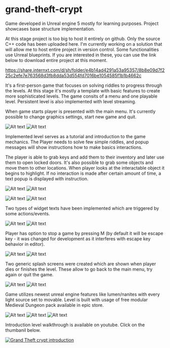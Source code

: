 # grand-theft-crypt
Game developed in Unreal engine 5 mostly for learning purposes. Project showcases base structure implementation.

At this stage project is too big to host it entirely on github. Only the source C++ code has been uploaded here. I'm currently working on a solution that will allow me to host entire project in version control. Some functionalities use Unreal blueprints. If you are interested in these, you can use the link below to download entire project at this moment.

https://share.internxt.com/d/sh/folder/e4b14ad4291a53a95357/8b8e09d7f225c2efe7e763568d3fb8dda53d554fd7016be1054585f1b1b4662c

It's a first-person game that focuses on solving riddles to progress through the levels. At this stage it's mostly a template with basic features to create more sophisticated levels. The game consits of a menu and one playable level. Persistent level is also implemented with level streaming. 

When game starts player is presented with the main menu. It's currently possible to change graphics settings, start new game and quit.

![Alt text](/screenshots/1_menu.jpg?raw=true "Menu")
![Alt text](/screenshots/1_menu_graphic_settings.jpg?raw=true "Menu")

Implemented level serves as a tutorial and introduction to the game mechanics. The Player needs to solve few simple riddles, and popup messages will show instructions how to make basics interactions.

The player is able to grab keys and add them to their inventory and later use them to open locked doors. It's also possible to grab some objects and move them to other locations. When player looks at the interactable object it begins to highlight. If no interaction is made after certain amount of time, a text popup is displayed with instruction.

![Alt text](/screenshots/2_item_interaction.jpg?raw=true "Key to grab")
![Alt text](/screenshots/3_key_grab.jpg?raw=true "Key grabbed")

![Alt text](/screenshots/2_item_interaction_grab.jpg?raw=true "Item to grab")
![Alt text](/screenshots/3_item_grab.jpg?raw=true "Item to grab")

Two types of widget texts have been implemented which are triggered by some actions/events.

![Alt text](/screenshots/4_Main_text_event.jpg?raw=true "Primary text")
![Alt text](/screenshots/4_Secondary_text_event.jpg?raw=true "Primary text")

Player has option to stop a game by pressing M (by default it will be escape key - it was changed for development as it interferes with escape key behavior in editor). 

![Alt text](/screenshots/6_InGame_optionsscreen.jpg?raw=true "Primary text")
![Alt text](/screenshots/6_InGame_pausescreen.jpg?raw=true "Primary text")

Two generic splash screens were created which are shown when player dies or finishes the level. These allow to go back to the main menu, try again or quit the game.

![Alt text](/screenshots/5_splash_screen_death.jpg?raw=true "Primary text")
![Alt text](/screenshots/5_splash_screen_win.jpg?raw=true "Primary text")


Game utilizes newest unreal engine features like lumen/nanites with every light source set to movable. Level is built with usage of free modular Medieval Dungeon pack available in epic store.

![Alt text](/screenshots/7_lumen.jpg?raw=true "Primary text")
![Alt text](/screenshots/7_lumen_2.jpg?raw=true "Primary text")
![Alt text](/screenshots/7_lumen_3.jpg?raw=true "Primary text")

Introduction level walkthrough is available on youtube. Click on the thumbanil below.

[![Grand Theft crypt introduction](/screenshots/8_YT_thumbnail.jpg?raw=true)](https://youtu.be/8IdpVmOaR8g "Grand Theft crypt introduction")